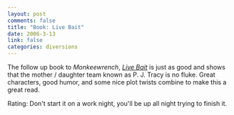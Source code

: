 ```yaml
--- 
layout: post
comments: false
title: "Book: Live Bait"
date: 2006-3-13
link: false
categories: diversions
---
```

The follow up book to <i>Monkeewrench</i>, <i><a href="http://www.amazon.com/gp/product/B00080W3K2/sr=8-1/qid=1142253946/ref=pd_bbs_1/102-6049956-8867347?%5Fencoding=UTF8" title="Live Bait">Live Bait</a></i> is just as good and shows that the mother / daughter team known as P. J. Tracy is no fluke. Great characters, good humor, and some nice plot twists combine to make this a great read.

Rating: Don't start it on a work night, you'll be up all night trying to finish it.

